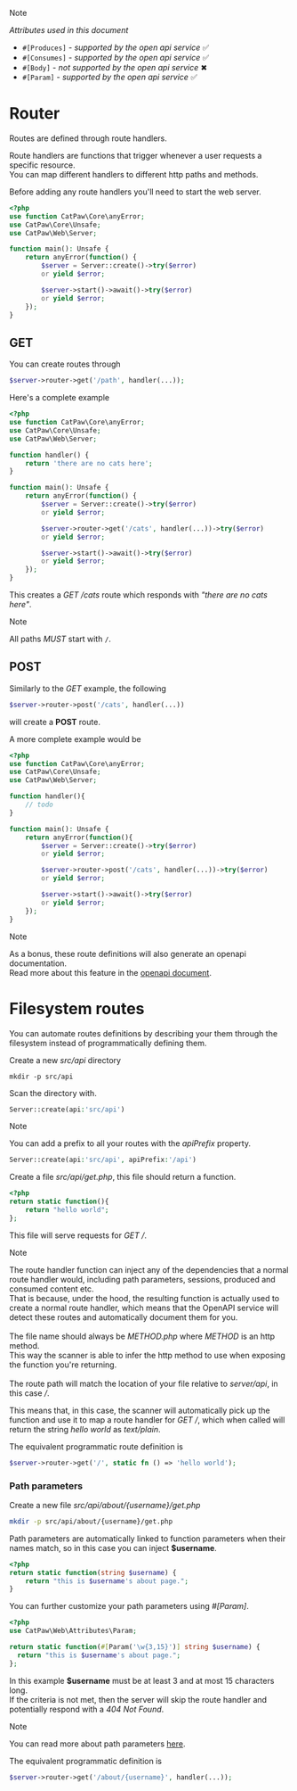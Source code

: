 > [!NOTE]
> _Attributes used in this document_
> - `#[Produces]` - _supported by the open api service_ ✅
> - `#[Consumes]` - _supported by the open api service_ ✅
> - `#[Body]` - _not supported by the open api service_ ✖
> - `#[Param]` - _supported by the open api service_ ✅

# Router

Routes are defined through route handlers.

Route handlers are functions that trigger whenever a user requests a specific resource.\
You can map different handlers to different http paths and methods.

Before adding any route handlers you'll need to start the web server.


```php
<?php
use function CatPaw\Core\anyError;
use CatPaw\Core\Unsafe;
use CatPaw\Web\Server;

function main(): Unsafe {
    return anyError(function() {
        $server = Server::create()->try($error)
        or yield $error;

        $server->start()->await()->try($error)
        or yield $error;
    });
}
```

## GET

You can create routes through
```php
$server->router->get('/path', handler(...));
```

Here's a complete example

```php
<?php
use function CatPaw\Core\anyError;
use CatPaw\Core\Unsafe;
use CatPaw\Web\Server;

function handler() {
    return 'there are no cats here';
}

function main(): Unsafe {
    return anyError(function() {
        $server = Server::create()->try($error)
        or yield $error;

        $server->router->get('/cats', handler(...))->try($error)
        or yield $error;

        $server->start()->await()->try($error)
        or yield $error;
    });
}
```

This creates a _GET /cats_ route which responds with _"there are no cats here"_.

> [!NOTE]
> All paths _MUST_ start with `/`.

## POST

Similarly to the _GET_ example, the following

```php
$server->router->post('/cats', handler(...))
```
will create a **POST** route.

A more complete example would be

```php
<?php
use function CatPaw\Core\anyError;
use CatPaw\Core\Unsafe;
use CatPaw\Web\Server;

function handler(){
    // todo
}

function main(): Unsafe {
    return anyError(function(){
        $server = Server::create()->try($error)
        or yield $error;

        $server->router->post('/cats', handler(...))->try($error)
        or yield $error;

        $server->start()->await()->try($error)
        or yield $error;
    });
}
```


> [!NOTE]
> As a bonus, these route definitions will also generate an openapi documentation.\
> Read more about this feature in the [openapi document](./18.open-api.md).

# Filesystem routes

You can automate routes definitions by describing your them through the filesystem instead of programmatically defining them.

Create a new _src/api_ directory
```shell
mkdir -p src/api
```
Scan the directory with.
```php
Server::create(api:'src/api')
```
> [!NOTE]
> You can add a prefix to all your routes with the _apiPrefix_ property.
> ```php
> Server::create(api:'src/api', apiPrefix:'/api')
> ```

Create a file _src/api/get.php_, this file should return a function.

```php
<?php
return static function(){
    return "hello world";
};
```

This file will serve requests for _GET /_.

> [!NOTE]
> The route handler function can inject any of the dependencies
> that a normal route handler would, including path parameters,
> sessions, produced and consumed content etc.\
> That is because, under the hood, the resulting function is actually
> used to create a normal route handler, which means that the
> OpenAPI service will detect these routes and automatically document
> them for you.\
> \
> The file name should always be _METHOD.php_ where _METHOD_ is an http method.\
> This way the scanner is able to infer the http method to use
> when exposing the function you're returning.\
> \
> The route path will match the location of your file relative to _server/api_, in this case _/_.
>
> This means that, in this case, the scanner will automatically pick up the function and use it to map a route handler
> for _GET /_, which when called will return the string _hello world_ as _text/plain_.

The equivalent programmatic route definition is

```php
$server->router->get('/', static fn () => 'hello world');
```

### Path parameters

Create a new file _src/api/about/{username}/get.php_

```sh
mkdir -p src/api/about/{username}/get.php
```

Path parameters are automatically linked to function parameters when their names match, so in this case you can inject **$username**.
```php
<?php
return static function(string $username) {
    return "this is $username's about page.";
}
```

You can further customize your path parameters using _#[Param]_.
```php
<?php
use CatPaw\Web\Attributes\Param;

return static function(#[Param('\w{3,15}')] string $username) {
  return "this is $username's about page.";
};
```
In this example **$username** must be at least 3 and at most 15 characters long.\
If the criteria is not met, then the server will skip the route handler and potentially respond with
a _404 Not Found_.

> [!NOTE]
> You can read more about path parameters [here](./2.path-parameters.md).

The equivalent programmatic definition is

```php
$server->router->get('/about/{username}', handler(...));
```
